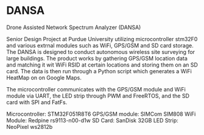 # DANSA
Drone Assisted Network Spectrum Analyzer (DANSA)

Senior Design Project at Purdue University utilizing microcontroller stm32F0 and various extrnal modules such as WiFi, GPS/GSM and SD card storage.
The DANSA is designed to conduct autonomous wireless site surveying for large buildings. The product works by gathering GPS/GSM location data and matching it wit WiFi RSID at certain locations and storing them on an SD card. The data is then run through a Python script which generates a WiFi HeatMap on on Google Maps.

The microcontroller communicates with the GPS/GSM module and WiFi module via UART, the LED strip through PWM and FreeRTOS, and the SD card with SPI and FatFs. 

Microcontroller: STM32F051R8T6
GPS/GSM module: SIMCom SIM808
WiFi Module: Redpine rs9113-n00-d1w
SD Card: SanDisk 32GB
LED Strip: NeoPixel ws2812b
